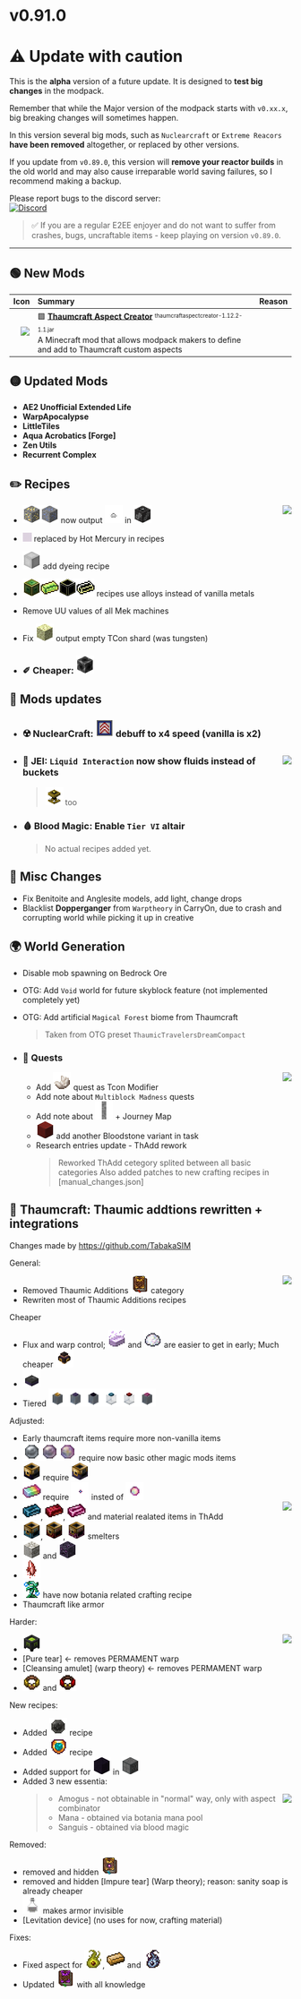 # v0.91.0

# ⚠️ Update with caution

This is the **alpha** version of a future update. It is designed to **test big changes** in the modpack.

Remember that while the Major version of the modpack starts with `v0.xx.x`, big breaking changes will sometimes happen.

In this version several big mods, such as `Nuclearcraft` or `Extreme Reacors` **have been removed** altogether, or replaced by other versions.

If you update from `v0.89.0`, this version will **remove your reactor builds** in the old world and may also cause irreparable world saving failures, so I recommend making a backup.

Please report bugs to the discord server:  
<a title="Join us on Discord!" href="https://discord.gg/VcmyHdNNQP"><img src="https://img.shields.io/discord/911676461050642432?label=E2E-E%20Discord&amp;logo=Discord&amp;style=?flat" alt="Discord"/></a>

> ✅ If you are a regular E2EE enjoyer and do not want to suffer from crashes, bugs, uncraftable items - keep playing on version `v0.89.0`.

------

## 🟢 New Mods

Icon | Summary | Reason
----:|:--------| ------
<img src="https://media.forgecdn.net/avatars/thumbnails/664/207/30/30/638061098346462850.png"           > | 🟩              [**Thaumcraft Aspect Creator**](https://www.curseforge.com/minecraft/mc-mods/thaumcraft-aspect-creator)     <sup><sub>thaumcraftaspectcreator-1.12.2-1.1.jar</sub></sup> <br> A Minecraft mod that allows modpack makers to define and add to Thaumcraft custom aspects | 

## 🟡 Updated Mods

- **AE2 Unofficial Extended Life**
- **WarpApocalypse**
- **LittleTiles**
- **Aqua Acrobatics [Forge]**
- **Zen Utils**
- **Recurrent Complex**
 

## ✏️ **Recipes**
  - <img src="https://i.imgur.com/tE3kPxK.png" align=right> ![](https://github.com/Krutoy242/mc-icons/raw/master/i/minecraft/gold_ore__0.png "Gold Ore")![](https://github.com/Krutoy242/mc-icons/raw/master/i/thermalfoundation/ore__3.png "Lead Ore") now output ![](https://github.com/Krutoy242/mc-icons/raw/master/i/contenttweaker/material_part__439.png "Tiny Silver Dust") in ![](https://github.com/Krutoy242/mc-icons/raw/master/i/actuallyadditions/block_grinder_double__0.png "Double Crusher")
  - ![](https://github.com/Krutoy242/mc-icons/raw/master/i/fluid/plasma.png "Plasma") replaced by Hot Mercury in recipes
  - ![](https://github.com/Krutoy242/mc-icons/raw/master/i/openblocks/elevator__0.png "Elevator") add dyeing recipe
  - ![](https://github.com/Krutoy242/mc-icons/raw/master/i/extrautils2/simpledecorative__0.png "Block of Enchanted Metal")![](https://github.com/Krutoy242/mc-icons/raw/master/i/extrautils2/ingredients__12.png "Enchanted Ingot")![](https://github.com/Krutoy242/mc-icons/raw/master/i/extrautils2/simpledecorative__2.png "Block of Evil Infused Iron")![](https://github.com/Krutoy242/mc-icons/raw/master/i/extrautils2/ingredients__17.png "Evil Infused Iron Ingot") recipes use alloys instead of vanilla metals
  - Remove UU values of all Mek machines

  - Fix ![](https://github.com/Krutoy242/mc-icons/raw/master/i/exnihilocreatio/block_endstone_crushed__0.png "Crushed Endstone") output empty TCon shard (was tungsten)

  - ### ✐ **Cheaper**: ![](https://github.com/Krutoy242/mc-icons/raw/master/i/extrautils2/teleporter__1.png "Deep Dark Portal")



## 🔵 **Mods updates**
  - ### ☢️ **NuclearCraft**: ![](https://github.com/Krutoy242/mc-icons/raw/master/i/nuclearcraft/upgrade__0.png "Speed Upgrade") debuff to x4 speed (vanilla is x2)

  - ### <img src="https://i.imgur.com/FpGE4Kj.png" align=right> 🧻 **JEI**: `Liquid Interaction` now show fluids instead of buckets
      > ![](https://github.com/Krutoy242/mc-icons/raw/master/i/astralsorcery/blockchalice__0.png "Containment Chalice") too

  - ### 🩸 **Blood Magic**: Enable `Tier VI` altair
      > No actual recipes added yet.



## 🔄 **Misc Changes**
  - Fix Benitoite and Anglesite models, add light, change drops
  - Blacklist **Dopperganger** from `Warptheory` in CarryOn, due to crash and corrupting world while picking it up in creative

## 🌍 **World Generation**
  - Disable mob spawning on Bedrock Ore
  - OTG: Add `Void` world for future skyblock feature (not implemented completely yet)
  - OTG: Add artificial `Magical Forest` biome from Thaumcraft
    > Taken from OTG preset `ThaumicTravelersDreamCompact`

  - ### 📖 **Quests**
    - <img src="https://i.imgur.com/fAWg8xF.png" align=right> Add ![](https://github.com/Krutoy242/mc-icons/raw/master/i/minecraft/quartz__0.png "Nether Quartz") quest as Tcon Modifier
    - Add note about `Multiblock Madness` quests
    - Add note about ![](https://github.com/Krutoy242/mc-icons/raw/master/i/immersiveengineering/coresample__0.png "Core Sample") + Journey Map
    - ![](https://github.com/Krutoy242/mc-icons/raw/master/i/bloodmagic/decorative_brick__0.png "Large Bloodstone Tile") add another Bloodstone variant in task
    - Research entries update - ThAdd rework
      > Reworked ThAdd cetegory splited between all basic categories
      > Also added patches to new crafting recipes in [manual_changes.json]

## 🦯 Thaumcraft: Thaumic addtions rewritten + integrations

  Changes made by https://github.com/TabakaSIM
  
  General:
  - <img src="https://i.imgur.com/ppC7CJg.png" align=right> Removed Thaumic Additions ![](https://github.com/Krutoy242/mc-icons/raw/master/i/thaumcraft/thaumonomicon__0.png "Thaumonomicon") category
  - Rewriten most of Thaumic Additions recipes

  Cheaper
  - Flux and warp control; ![](https://github.com/Krutoy242/mc-icons/raw/master/i/thaumcraft/sanity_soap__0.png "Sanitizing Soap") and ![](https://github.com/Krutoy242/mc-icons/raw/master/i/thaumcraft/bath_salts__0.png "Purifying Bath Salts") are easier to get in early; Much cheaper ![](https://github.com/Krutoy242/mc-icons/raw/master/i/thaumcraft/condenser__0.png "Flux Condenser")
  - ![](https://github.com/Krutoy242/mc-icons/raw/master/i/thaumadditions/crystal_crusher__0.png "Crystal Crusher")
  - Tiered ![](https://github.com/Krutoy242/mc-icons/raw/master/i/thaumadditions/jar_brass__0.png "Brass Warded Jar")![](https://github.com/Krutoy242/mc-icons/raw/master/i/thaumadditions/jar_thaumium__0.png "Thaumium Reinforced Jar")![](https://github.com/Krutoy242/mc-icons/raw/master/i/thaumadditions/jar_eldritch__0.png "Void Reinforced Jar")![](https://github.com/Krutoy242/mc-icons/raw/master/i/thaumadditions/jar_mithrillium__0.png "Mithrillium Reinforced Jar")![](https://github.com/Krutoy242/mc-icons/raw/master/i/thaumadditions/jar_adaminite__0.png "Adaminite Foritified Jar")![](https://github.com/Krutoy242/mc-icons/raw/master/i/thaumadditions/jar_mithminite__0.png "Mithminite Fortified Jar")

  Adjusted:
  - Early thaumcraft items require more non-vanilla items
  - ![](https://github.com/Krutoy242/mc-icons/raw/master/i/thaumcraft/focus_1__0.png "Blank Lesser Focus")![](https://github.com/Krutoy242/mc-icons/raw/master/i/thaumcraft/focus_2__0.png "Blank Advanced Focus")![](https://github.com/Krutoy242/mc-icons/raw/master/i/thaumcraft/focus_3__0.png "Blank Greater Focus") require now basic other magic mods items
  - ![](https://github.com/Krutoy242/mc-icons/raw/master/i/thaumcraft/smelter_void__0.png "Void Metal Essentia Smeltery") require ![](https://github.com/Krutoy242/mc-icons/raw/master/i/thaumcraft/smelter_thaumium__0.png "Thaumium Essentia Smeltery")
  - ![](https://github.com/Krutoy242/mc-icons/raw/master/i/tconevo/metal__20.png "Primal Metal Ingot") require ![](https://github.com/Krutoy242/mc-icons/raw/master/i/thaumicwonders/primordial_grain__0.png "Primordial Grain") insted of ![](https://github.com/Krutoy242/mc-icons/raw/master/i/thaumcraft/primordial_pearl__0.png "Primordial Pearl")
  - <img src="https://i.imgur.com/VL3SsZ6.png" align=right> ![](https://github.com/Krutoy242/mc-icons/raw/master/i/thaumadditions/mithrillium_ingot__0.png "Mithrillium Ingot"), ![](https://github.com/Krutoy242/mc-icons/raw/master/i/thaumadditions/adaminite_ingot__0.png "Adaminite Ingot"), ![](https://github.com/Krutoy242/mc-icons/raw/master/i/thaumadditions/mithminite_ingot__0.png "Mithminite Ingot") and material realated items in ThAdd
  - ![](https://github.com/Krutoy242/mc-icons/raw/master/i/thaumadditions/mithrillium_smelter__0.png "Mithrillium Smeltery"), ![](https://github.com/Krutoy242/mc-icons/raw/master/i/thaumadditions/adaminite_smelter__0.png "Adaminite Smeltery"), ![](https://github.com/Krutoy242/mc-icons/raw/master/i/thaumadditions/mithminite_smelter__0.png "Mithminite Smeltery") smelters
  - ![](https://github.com/Krutoy242/mc-icons/raw/master/i/thaumadditions/dawn_totem__0.png "Totem of Dawn") and ![](https://github.com/Krutoy242/mc-icons/raw/master/i/thaumadditions/twilight_totem__0.png "Twilight Totem")
  - ![](https://github.com/Krutoy242/mc-icons/raw/master/i/bloodmagic/blood_shard__0.png "Weak Blood Shard")
  - ![](https://github.com/Krutoy242/mc-icons/raw/master/i/thaumadditions/puriflower__0.png "Puriflower") have now botania related crafting recipe
  - Thaumcraft like armor

  Harder:
  - <img src="https://i.imgur.com/QKIC3vw.png" align=right> ![](https://github.com/Krutoy242/mc-icons/raw/master/i/thaumicwonders/alkahest_vat__0.png "Alkahest Vat")
  - [Pure tear] <- removes PERMAMENT warp
  - [Cleansing amulet] (warp theory) <- removes PERMAMENT warp
  - ![](https://github.com/Krutoy242/mc-icons/raw/master/i/thaumadditions/striding_belt__0.png "Striding Belt") and ![](https://github.com/Krutoy242/mc-icons/raw/master/i/thaumadditions/meteor_belt__0.png "Belt of the Meteor")

  New recipes:
  - Added ![](https://github.com/Krutoy242/mc-icons/raw/master/i/thaumicaugmentation/focus_ancient__0.png "Ancient Focus") recipe
  - Added ![](https://github.com/Krutoy242/mc-icons/raw/master/i/thaumadditions/recharge_charm__0.png "Recharge Charm") recipe
  - Added support for ![](https://github.com/Krutoy242/mc-icons/raw/master/i/thaumicaugmentation/stone__0.png "Void Stone") in ![](https://github.com/Krutoy242/mc-icons/raw/master/i/nuclearcraft/rock_crusher_idle__0.png "Rock Crusher")
  - Added 3 new essentia:
    > - <img src="https://i.imgur.com/N1Lqdkz.png" align=right> Amogus - not obtainable in "normal" way, only with aspect combinator
    > - Mana - obtained via botania mana pool
    > - Sanguis - obtained via blood magic

  Removed:
  - removed and hidden ![](https://github.com/Krutoy242/mc-icons/raw/master/i/thaumictinkerer/share_book__0.png "Tome of Knowledge Sharing")
  - removed and hidden [Impure tear] (Warp theory); reason: sanity soap is already cheaper
  - ![](https://github.com/Krutoy242/mc-icons/raw/master/i/botania/phantomink__0.png "Phantom Ink") makes armor invisible
  - [Levitation device] (no uses for now, crafting material)

  Fixes:
  - Fixed aspect for ![](https://github.com/Krutoy242/mc-icons/raw/master/i/thaumcraft/nitor_yellow__0.png "Yellow Nitor"), ![](https://github.com/Krutoy242/mc-icons/raw/master/i/thaumcraft/ingot__2.png "Alchemical Brass Ingot") and ![](https://github.com/Krutoy242/mc-icons/raw/master/i/thaumcraft/alumentum__0.png "Alumentum")
  - Updated ![](https://github.com/Krutoy242/mc-icons/raw/master/i/thaumadditions/knowledge_tome__0.png "Tome of Sharing") with all knowledge




